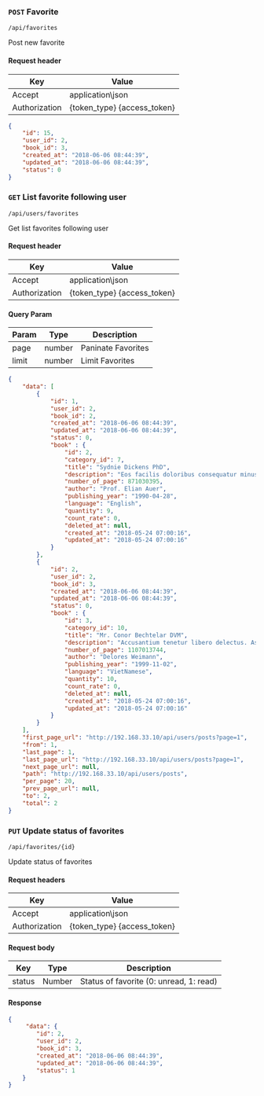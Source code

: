 ### `POST` Favorite

```
/api/favorites
```
Post new favorite

#### Request header
| Key | Value |
| --- | --- |
| Accept | application\json |
| Authorization | {token_type} {access_token} |

```json
{
    "id": 15,
    "user_id": 2,
    "book_id": 3,
    "created_at": "2018-06-06 08:44:39",
    "updated_at": "2018-06-06 08:44:39",
    "status": 0
}
```
### `GET` List favorite following user
```
/api/users/favorites
```
Get list favorites following user

#### Request header
| Key | Value |
| --- | --- | 
| Accept | application\json |
| Authorization | {token_type} {access_token} |

#### Query Param
| Param | Type | Description | 
|---|---|---|
| page | number | Paninate Favorites 
| limit | number | Limit Favorites |

```json
{
    "data": [
        {
            "id": 1,
            "user_id": 2,
            "book_id": 2,
            "created_at": "2018-06-06 08:44:39",
            "updated_at": "2018-06-06 08:44:39",
            "status": 0,
            "book" : {
                "id": 2,
                "category_id": 7,
                "title": "Sydnie Dickens PhD",
                "description": "Eos facilis doloribus consequatur minus velit dolor. Fugit itaque corrupti et ab. Atque eum hic ipsam esse rerum. Est mollitia aliquid facilis sit.",
                "number_of_page": 871030395,
                "author": "Prof. Elian Auer",
                "publishing_year": "1990-04-28",
                "language": "English",
                "quantity": 9,
                "count_rate": 0,
                "deleted_at": null,
                "created_at": "2018-05-24 07:00:16",
                "updated_at": "2018-05-24 07:00:16"
            }
        },
        {
            "id": 2,
            "user_id": 2,
            "book_id": 3,
            "created_at": "2018-06-06 08:44:39",
            "updated_at": "2018-06-06 08:44:39",
            "status": 0,
            "book" : {
                "id": 3,
                "category_id": 10,
                "title": "Mr. Conor Bechtelar DVM",
                "description": "Accusantium tenetur libero delectus. Assumenda veniam omnis ex quis quaerat. At voluptate quaerat cumque consequuntur. Quia voluptas deleniti voluptatem. Illo et quos eius laudantium aspernatur.",
                "number_of_page": 1107013744,
                "author": "Delores Weimann",
                "publishing_year": "1999-11-02",
                "language": "VietNamese",
                "quantity": 10,
                "count_rate": 0,
                "deleted_at": null,
                "created_at": "2018-05-24 07:00:16",
                "updated_at": "2018-05-24 07:00:16"
            }
        }
    ],
    "first_page_url": "http://192.168.33.10/api/users/posts?page=1",
    "from": 1,
    "last_page": 1,
    "last_page_url": "http://192.168.33.10/api/users/posts?page=1",
    "next_page_url": null,
    "path": "http://192.168.33.10/api/users/posts",
    "per_page": 20,
    "prev_page_url": null,
    "to": 2,
    "total": 2
}
```

### `PUT` Update status of favorites
```
/api/favorites/{id}
```
Update status of favorites

#### Request headers
| Key | Value |
| --- | --- |
| Accept | application\json |
| Authorization | {token_type} {access_token} |

#### Request body
| Key | Type | Description |
| --- | --- | --- |
| status | Number | Status of favorite (0: unread, 1: read) |

#### Response
```json
{
     "data": {
        "id": 2,
        "user_id": 2,
        "book_id": 3,
        "created_at": "2018-06-06 08:44:39",
        "updated_at": "2018-06-06 08:44:39",
        "status": 1
    }
}
```
